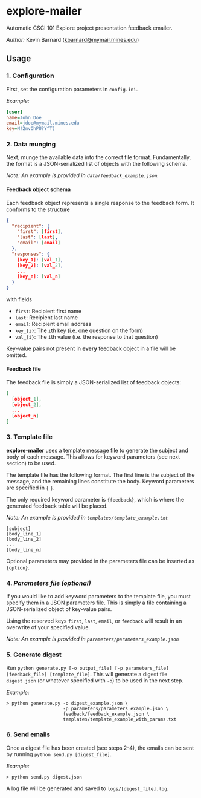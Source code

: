 # explore-mailer
Automatic CSCI 101 Explore project presentation feedback emailer.

_Author:_ Kevin Barnard ([kbarnard@mymail.mines.edu](mailto:kbarnard@mymail.mines.edu))

## Usage
### 1. Configuration
First, set the configuration parameters in `config.ini`.

_Example:_
```ini
[user]
name=John Doe
email=jdoe@mymail.mines.edu
key=N!2mvOhPU?Y^T)
```

### 2. Data munging
Next, munge the available data into the correct file format.
Fundamentally, the format is a JSON-serialized list of objects with the following schema. 

_Note: An example is provided in `data/feedback_example.json`._

#### Feedback object schema
Each feedback object represents a single response to the feedback form. It conforms to the structure
```json
{
  "recipient": {
    "first": [first],
    "last": [last],
    "email": [email]
  },
  "responses": {
    [key_1]: [val_1],
    [key_2]: [val_2],
    ...
    [key_n]: [val_n]
  }
}
```
with fields
- `first`: Recipient first name
- `last`: Recipient last name
- `email`: Recipient email address
- `key_{i}`: The `i`th key (i.e. one question on the form)
- `val_{i}`: The `i`th value (i.e. the response to that question)

Key-value pairs not present in **every** feedback object in a file will be omitted.

#### Feedback file
The feedback file is simply a JSON-serialized list of feedback objects:
```json
[
  [object_1],
  [object_2],
  ...
  [object_n]
]
```

### 3. Template file
**explore-mailer** uses a template message file to generate the subject and body of each message.
This allows for keyword parameters (see next section) to be used.

The template file has the following format. The first line is the subject of the message, and the remaining lines constitute the body. Keyword parameters are specified in `{` `}`.

The only required keyword parameter is `{feedback}`, which is where the generated feedback table will be placed.

_Note: An example is provided in `templates/template_example.txt`_

```text
[subject]
[body_line_1]
[body_line_2]
...
[body_line_n]
```

Optional parameters may provided in the parameters file can be inserted as `{option}`.

### 4. _Parameters file (optional)_
If you would like to add keyword parameters to the template file, you must specify them in a JSON parameters file. This is simply a file containing a JSON-serialized object of key-value pairs.

Using the reserved keys `first`, `last`, `email`, or `feedback` will result in an overwrite of your specified value.

_Note: An example is provided in `parameters/parameters_example.json`_

### 5. Generate digest
Run `python generate.py [-o output_file] [-p parameters_file] [feedback_file] [template_file]`. 
This will generate a digest file `digest.json` (or whatever specified with `-o`) to be used in the next step.

_Example:_

```shell
> python generate.py -o digest_example.json \
                     -p parameters/parameters_example.json \
                     feedback/feedback_example.json \
                     templates/template_example_with_params.txt
```

### 6. Send emails
Once a digest file has been created (see steps 2-4), the emails can be sent by running `python send.py [digest_file]`.

_Example:_
```shell
> python send.py digest.json
```

A log file will be generated and saved to `logs/[digest_file].log`.

